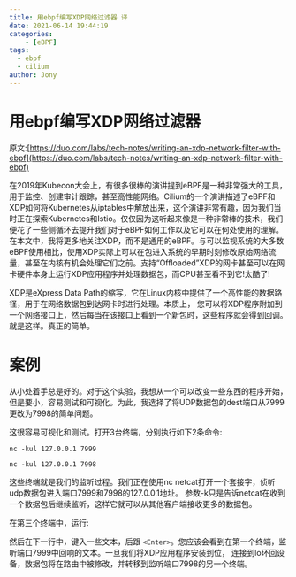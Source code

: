 ```yaml
---
title: 用ebpf编写XDP网络过滤器 译
date: 2021-06-14 19:44:19
categories: 
	- [eBPF]
tags:
  - ebpf
  - cilium
author: Jony
---
```


# 用ebpf编写XDP网络过滤器 
原文:[https://duo.com/labs/tech-notes/writing-an-xdp-network-filter-with-ebpf](https://duo.com/labs/tech-notes/writing-an-xdp-network-filter-with-ebpf)

在2019年Kubecon大会上，有很多很棒的演讲提到eBPF是一种非常强大的工具，用于监控、创建审计跟踪，甚至高性能网络。Cilium的一个演讲描述了eBPF和XDP如何将Kubernetes从iptables中解放出来，这个演讲非常有趣，因为我们当时正在探索Kubernetes和Istio。仅仅因为这听起来像是一种非常棒的技术，我们便花了一些侧循环去提升我们对于eBPF如何工作以及它可以在何处使用的理解。
在本文中，我将更多地关注XDP，而不是通用的eBPF。与可以监视系统的大多数eBPF使用相比，使用XDP实际上可以在包进入系统的早期时刻修改原始网络流量，甚至在内核有机会处理它们之前。支持“Offloaded”XDP的网卡甚至可以在网卡硬件本身上运行XDP应用程序并处理数据包，而CPU甚至看不到它!太酷了!


XDP是eXpress Data Path的缩写，它在Linux内核中提供了一个高性能的数据路径，用于在网络数据包到达网卡时进行处理。本质上，
您可以将XDP程序附加到一个网络接口上，然后每当在该接口上看到一个新包时，这些程序就会得到回调。就是这样。真正的简单。

# 案例
从小处着手总是好的。对于这个实验，我想从一个可以改变一些东西的程序开始，但是要小，容易测试和可视化。为此，我选择了将UDP数据包的dest端口从7999更改为7998的简单问题。

这很容易可视化和测试。打开3台终端，分别执行如下2条命令:

`nc -kul 127.0.0.1 7999`

`nc -kul 127.0.0.1 7998`

这些终端就是我们的监听过程。我们正在使用nc netcat打开一个套接字，侦听udp数据包进入端口7999和7998的127.0.0.1地址。
参数-k只是告诉netcat在收到一个数据包后继续监听，这样它就可以从其他客户端接收更多的数据包。

在第三个终端中，运行:

然后在下一行中，键入一些文本，后跟 `<Enter>`。您应该会看到在第一个终端，监听端口7999中回响的文本。一旦我们将XDP应用程序安装到位，
    连接到lo环回设备，数据包将在路由中被修改，并转移到监听端口7998的另一个终端。